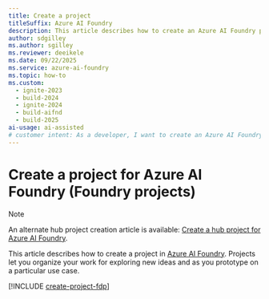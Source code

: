 ```yaml
---
title: Create a project
titleSuffix: Azure AI Foundry
description: This article describes how to create an Azure AI Foundry project so you can work with generative AI in the cloud.
author: sdgilley
ms.author: sgilley
ms.reviewer: deeikele
ms.date: 09/22/2025
ms.service: azure-ai-foundry
ms.topic: how-to
ms.custom:
  - ignite-2023
  - build-2024
  - ignite-2024
  - build-aifnd
  - build-2025
ai-usage: ai-assisted
# customer intent: As a developer, I want to create an Azure AI Foundry project so I can work with generative AI.
---
```


# Create a project for Azure AI Foundry (Foundry projects)

> [!NOTE]
> An alternate hub project creation article is available: [Create a hub project for Azure AI Foundry](hub-create-projects.md).

This article describes how to create a project in [Azure AI Foundry](https://ai.azure.com/?cid=learnDocs). Projects let you organize your work for exploring new ideas and as you prototype on a particular use case.

[!INCLUDE [create-project-fdp](../includes/create-project-fdp.md)]

